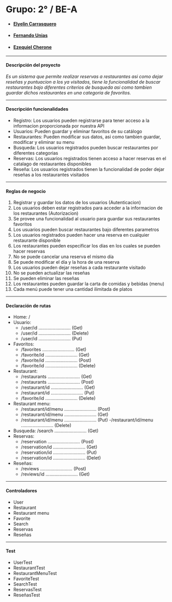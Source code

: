 # Grupo:   2°  /   BE-A

* ####  [Elyelin Carrasquero](https://github.com/elyelin)
* ####  [Fernando Unias](https://github.com/fernandounias)
* ####  [Ezequiel Cherone](https://github.com/echero)
 
---

#### Descripción del proyecto
 *Es un sistema que permite realizar reservas a restaurantes asi como dejar reseñas y puntuacion a los ya visitados, tiene la funcionalidad de buscar restaurantes bajo diferentes criterios de busqueda asi como tambien guardar dichos restaurantes en una categoria de favoritos.*
 
---

#### Descripción funcionalidades
- Registro: Los usuarios pueden registrarse para tener acceso a la informacion proporcionada por nuestra API
- Usuarios: Pueden guardar y eliminar favoritos de su catálogo
- Restaurantes: Pueden modificar sus datos, asi como tambien guardar, modificar y eliminar su menu
- Busqueda: Los usuarios registrados pueden buscar restaurantes por diferentes categorias
- Reservas: Los usuarios registrados tienen acceso a hacer reservas en el catalago de restaurantes disponibles
- Reseña: Los usuarios registrados tienen la funcionalidad de poder dejar reseñas a los restaurantes visitados

---

#### Reglas de negocio
1. Registrar y guardar los datos de los usuarios (Autenticacion)
2. Los usuarios deben estar registrados para acceder a la informacion de los restaurantes (Autorizacion)
3. Se provee una funcionalidad al usuario para guardar sus restaurantes favoritos
4. Los usuarios pueden buscar restaurantes bajo diferentes parametros
5. Los usuarios registrados pueden hacer una reserva en cualquier restaurante disponible
6. Los restaurantes pueden especificar los días en los cuales se pueden hacer reservas
7. No se puede cancelar una reserva el mismo día
8. Se puede modificar el día y la hora de una reserva
9. Los usuarios pueden dejar reseñas a cada restaurante visitado
10. No se pueden actualizar las reseñas
11. Se pueden eliminar las reseñas
12. Los restaurantes pueden guardar la carta de comidas y bebidas (menu)
13. Cada menú puede tener una cantidad ilimitada de platos
---

#### Declaración de rutas
- Home: /
- Usuario: 
    - /user/id  .........................  (Get)
    - /user/id  .........................  (Delete)
    - /user/id  .........................  (Put)
- Favoritos: 
    - /favorites  .........................  (Get)
    - /favorite/id  .........................  (Get)
    - /favorite/id ......................... (Post)
    - /favorite/id .........................  (Delete)
- Restaurant: 
    - /restaurants  .........................  (Get)
    - /restaurants ......................... (Post)
    - /restaurant/id  .........................  (Get)
    - /restaurant/id  .........................  (Put)
    - /favorite/id  .........................  (Delete) 
- Restaurant menu: 
    - /restaurant/id/menu  .........................  (Post)
    - /restaurant/id/menu  .........................  (Get)
    - /restaurant/id/menu  .........................  (Put)
    -/restaurant/id/menu   .........................  (Delete)
- Busqueda: /search  .........................  (Get)
- Reservas: 
    - /reservation ......................... (Post)
    - /reservation/id ......................... (Get)
    - /reservation/id ......................... (Put)
    - /reservation/id ......................... (Delet)
- Reseñas: 
    - /reviews  ......................... (Post)
    - /reviews/id  ......................... (Get)
---

#### Controladores 
- User
- Restaurant
- Restaurant menu
- Favorite
- Search
- Reservas
- Reseñas
---

#### Test
- UserTest
- RestaurantTest
- RestaurantMenuTest
- FavoriteTest
- SearchTest
- ReservasTest
- ReseñasTest